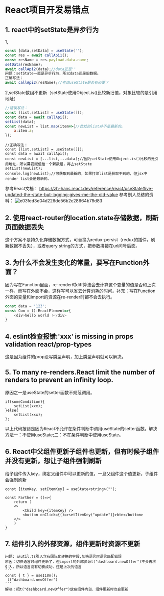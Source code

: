# React项目开发易错点
## 1. react中的setState是异步行为
1,
```js
const [data,setData] = useState('');
const res = await callApi1();
const resName = res.payload.data.name;
setData(resName);
await callApi2(data);//data还是''
问题：setState一直是异步行为，所以data还是旧数据。
正确写法：
await callApi2(resName);//考虑useState是否有必要？
```
2,setState数组不更新（setState使用Object.is()比较新旧值，对象比较的是引用地址）
```js
//错误写法：
const [list,setList] = useState([]);
const data = await callApi();
setList(data);
const newList = list.map(item=>{//此处的list并不是最新的。
    a:item.a;
});
```

```
//正确写法：
const [list,setList] = useState([]);
const data = await callApi();
const newList = [...list,...data];//因为setState使用Object.is()比较的是引用地址，所以需要赋值给一个新数组，再去setState
setList(newList);
console.log(newList);//可获取到最新的，如果打印list是获取不到的，但jsx中render list会是最新的。
```
参考React文档：
https://zh-hans.react.dev/reference/react/useState#ive-updated-the-state-but-logging-gives-me-the-old-value
参考别人总结的资料：
![e03fed3e04d226de56b2c28664b79d83](https://github.com/Lujinghui1234/Coding-Common-Error/assets/109168485/a9a510f8-0feb-4b45-9676-dfd68a555154)
## 2. 使用react-router的location.state存储数据，刷新页面数据丢失
这个方案不是持久化存储数据方式，可替换为redux-persist（redux的插件，刷新数据不丢失），或者query string的方式，把参数拼接在url问号后面。
## 3. 为什么不会发生变化的常量，要写在Function外面？
因为写在Function里面，re-render时diff算法会去计算这个变量的值是否和上次一样，而写在外面不会，这样写可以省去计算消耗的时间。补充：写在Function外面的变量和import的资源在re-render时都不会去执行。
```js
const data = '123';
const Com = ():ReactElement=>{
    <div>hello world !</div>
}
```
## 4. eslint检查报错:'xxx' is missing in props validation react/prop-types
这是因为组件的prop没写类型声明，加上类型声明就可以解决。
## 5. To many re-renders.React limit the number of renders to prevent an infinity loop.
原因之一是useState的setter函数不规范调用。
```
if(someCondition){
    setList(xxx);
}else{
    setList(xxx);
};
```
以上代码报错是因为React不允许在条件判断中调用useState的setter函数。解决方法一：不使用useState;二：不在条件判断中使用useState。

## 6. React中父组件更新子组件也更新，但有时候子组件并没有更新，想让子组件强制刷新
给子组件传入key，绑定父组件中可以更新的值，一旦父组件这个值更新，子组件会强制刷新
```
const [itemKey, setItemKey] = useState<string>("");

const Farther = ()=>{
    return (
    <>
        <Child key={itemKey} />
        <button onClick={()=>setItemKey("update")}>btn</button>
    </>
    )
}

```

## 7. 组件引入的外部资源，组件更新时资源不更新
    问题: 从util.ts引入含有国际化转换的字段,切换语言时语言匹配错误
    原因：切换语言时组件更新了，但import的外部资源t("dashboard.newOffer")不会再次引入，所以语言没有切换成功，还是上次的语言
    ```
    const { t } = useI18n();
     t("dashboard.newOffer")
    ```
    解决：把t("dashboard.newOffer")放在组件内部，组件更新时也会更新
    

